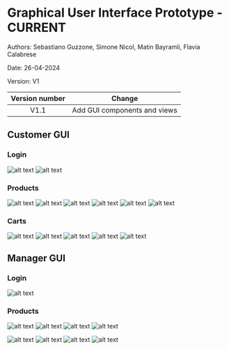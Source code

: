 # Graphical User Interface Prototype - CURRENT

Authors: Sebastiano Guzzone, Simone Nicol, Matin Bayramli, Flavia Calabrese

Date: 26-04-2024

Version: V1

| Version number |            Change            |
| :------------: | :--------------------------: |
|      V1.1      | Add GUI components and views |

## Customer GUI

### Login

![alt text](<gui/v1/Customer/Login Form (Wrong credentials).png>) ![alt text](<gui/v1/Customer/Login Form.png>)

### Products

![alt text](gui/v1/Customer/Homepage.png) ![alt text](<gui/v1/Customer/See Categories.png>)
![alt text](<gui/v1/Customer/All products.png>) ![alt text](<gui/v1/Customer/Get info about a product.png>) ![alt text](<gui/v1/Customer/Get info about all products of a given cateogry.png>) ![alt text](<gui/v1/Customer/Get info about all products of a given model.png>)

### Carts

![alt text](<gui/v1/Customer/Returns the current cart of the logged in user..png>) ![alt text](<gui/v1/Customer/Order confirmed (Pay of order).png>) ![alt text](<gui/v1/Customer/After Delete of the Product from the cart.png>) ![alt text](<gui/v1/Customer/After Delete of the current cart.png>) ![alt text](<gui/v1/Customer/See order history.png>)

## Manager GUI

### Login

![alt text](<gui/v1/Manager/Login Form.png>)

### Products

![alt text](<gui/v1/Manager/Get info about all products in the catalog.png>)
![alt text](<gui/v1/Manager/See categories and Models.png>)
![alt text](<gui/v1/Manager/Get info about all products of a given category.png>)
![alt text](<gui/v1/Manager/Get info about all products of a given model.png>)

![alt text](<gui/v1/Manager/Get info about a product.png>)
![alt text](<gui/v1/Manager/Add a product(s).png>)
![alt text](<gui/v1/Manager/Delete a product.png>)
![alt text](<gui/v1/Manager/Mark product as sold.png>)
